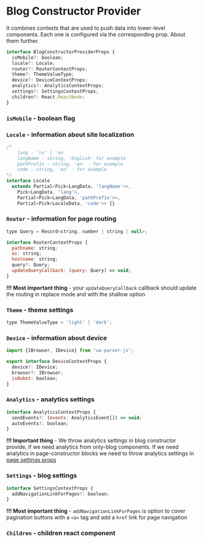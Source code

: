 # Blog Constructor Provider

It combines contexts that are used to push data into lower-level components. Each one is configured via the corresponding prop. About them further.

```jsx
interface BlogConstructorProviderProps {
  isMobile?: boolean;
  locale?: Locale;
  router?: RouterContextProps;
  theme?: ThemeValueType;
  device?: DeviceContextProps;
  analytics?: AnalyticsContextProps;
  settings?: SettingsContextProps;
  children?: React.ReactNode;
}
```

### `isMobile` - boolean flag

### `Locale` - information about site localization

```jsx
/*
    lang - 'ru' | 'en
    langName - string, 'English' for example
    pathPrefix - string, 'en' - for example
    code - string, 'en' - for example
*/
interface Locale
  extends Partial<Pick<LangData, 'langName'>>,
    Pick<LangData, 'lang'>,
    Partial<Pick<LangData, 'pathPrefix'>>,
    Partial<Pick<LocaleData, 'code'>> {}
```

### `Router` - information for page routing

```jsx
type Query = Record<string, number | string | null>;

interface RouterContextProps {
  pathname: string;
  as: string;
  hostname: string;
  query?: Query;
  updateQueryCallback: (query: Query) => void;
}
```

**!!! Most important thing** - your `updateQueryCallback` callback should update the routing in replace mode and with the shallow option

### `Theme` - theme settings

```jsx
type ThemeValueType = 'light' | 'dark';
```

### `Device` - information about device

```jsx
import {IBrowser, IDevice} from 'ua-parser-js';

export interface DeviceContextProps {
  device?: IDevice;
  browser?: IBrowser;
  isRobot: boolean;
}
```

### `Analytics` - analytics settings

```jsx
interface AnalyticsContextProps {
  sendEvents?: (events: AnalyticsEvent[]) => void;
  autoEvents?: boolean;
}
```

**!!! Important thing** - We throw analytics settings in blog constructor provide, if we need analytics from only-blog components. If we need analytics in page-constructor blocks we need to throw analytics settings in [page settings props](../containers/BlogPage/README.md)

### `Settings` - blog settings

```jsx
interface SettingsContextProps {
  addNavigationLinkForPages?: boolean;
}
```

**!!! Most important thing** - `addNavigationLinkForPages` is option to cover pagination buttons with a `<a>` tag and add a `href` link for page navigation

### `Children` - children react component

